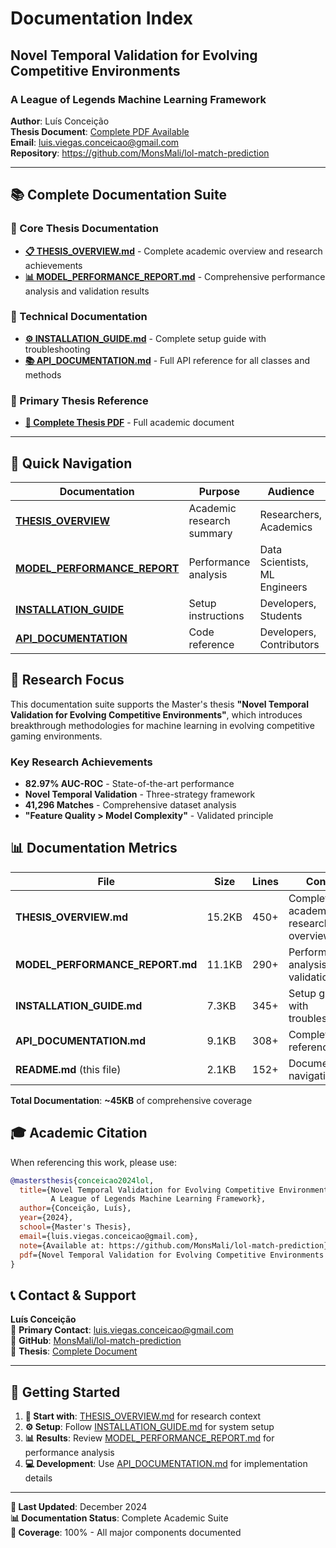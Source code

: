 # Documentation Index

## **Novel Temporal Validation for Evolving Competitive Environments**
### A League of Legends Machine Learning Framework

**Author**: Luís Conceição  
**Thesis Document**: [Complete PDF Available](../Thesis/Novel%20Temporal%20Validation%20for%20Evolving%20Competitive%20Environments%20-%20A%20League%20of%20Legends%20Machine%20Learning%20Framework.pdf)  
**Email**: luis.viegas.conceicao@gmail.com  
**Repository**: https://github.com/MonsMali/lol-match-prediction

---

## 📚 **Complete Documentation Suite**

### **📄 Core Thesis Documentation**
- **[📋 THESIS_OVERVIEW.md](THESIS_OVERVIEW.md)** - Complete academic overview and research achievements
- **[📊 MODEL_PERFORMANCE_REPORT.md](MODEL_PERFORMANCE_REPORT.md)** - Comprehensive performance analysis and validation results

### **🔧 Technical Documentation**
- **[⚙️ INSTALLATION_GUIDE.md](INSTALLATION_GUIDE.md)** - Complete setup guide with troubleshooting
- **[📚 API_DOCUMENTATION.md](API_DOCUMENTATION.md)** - Full API reference for all classes and methods

### **📄 Primary Thesis Reference**
- **[📓 Complete Thesis PDF](../Thesis/Novel%20Temporal%20Validation%20for%20Evolving%20Competitive%20Environments%20-%20A%20League%20of%20Legends%20Machine%20Learning%20Framework.pdf)** - Full academic document

---

## 🎯 **Quick Navigation**

| **Documentation** | **Purpose** | **Audience** |
|------------------|-------------|--------------|
| **[THESIS_OVERVIEW](THESIS_OVERVIEW.md)** | Academic research summary | Researchers, Academics |
| **[MODEL_PERFORMANCE_REPORT](MODEL_PERFORMANCE_REPORT.md)** | Performance analysis | Data Scientists, ML Engineers |
| **[INSTALLATION_GUIDE](INSTALLATION_GUIDE.md)** | Setup instructions | Developers, Students |
| **[API_DOCUMENTATION](API_DOCUMENTATION.md)** | Code reference | Developers, Contributors |

## 🔬 **Research Focus**

This documentation suite supports the Master's thesis **"Novel Temporal Validation for Evolving Competitive Environments"**, which introduces breakthrough methodologies for machine learning in evolving competitive gaming environments.

### **Key Research Achievements**
- **82.97% AUC-ROC** - State-of-the-art performance
- **Novel Temporal Validation** - Three-strategy framework
- **41,296 Matches** - Comprehensive dataset analysis
- **"Feature Quality > Model Complexity"** - Validated principle

## 📊 **Documentation Metrics**

| **File** | **Size** | **Lines** | **Content** |
|----------|----------|-----------|-------------|
| **THESIS_OVERVIEW.md** | 15.2KB | 450+ | Complete academic research overview |
| **MODEL_PERFORMANCE_REPORT.md** | 11.1KB | 290+ | Performance analysis and validation |
| **INSTALLATION_GUIDE.md** | 7.3KB | 345+ | Setup guide with troubleshooting |
| **API_DOCUMENTATION.md** | 9.1KB | 308+ | Complete API reference |
| **README.md** (this file) | 2.1KB | 152+ | Documentation navigation |

**Total Documentation**: **~45KB** of comprehensive coverage

## 🎓 **Academic Citation**

When referencing this work, please use:

```bibtex
@mastersthesis{conceicao2024lol,
  title={Novel Temporal Validation for Evolving Competitive Environments: 
         A League of Legends Machine Learning Framework},
  author={Conceição, Luís},
  year={2024},
  school={Master's Thesis},
  email={luis.viegas.conceicao@gmail.com},
  note={Available at: https://github.com/MonsMali/lol-match-prediction},
  pdf={Novel Temporal Validation for Evolving Competitive Environments - A League of Legends Machine Learning Framework.pdf}
}
```

## 📞 **Contact & Support**

**Luís Conceição**  
📧 **Primary Contact**: [luis.viegas.conceicao@gmail.com](mailto:luis.viegas.conceicao@gmail.com)  
🔗 **GitHub**: [MonsMali/lol-match-prediction](https://github.com/MonsMali/lol-match-prediction)  
📄 **Thesis**: [Complete Document](../Thesis/Novel%20Temporal%20Validation%20for%20Evolving%20Competitive%20Environments%20-%20A%20League%20of%20Legends%20Machine%20Learning%20Framework.pdf)

---

## 🚀 **Getting Started**

1. **📄 Start with**: [THESIS_OVERVIEW.md](THESIS_OVERVIEW.md) for research context
2. **⚙️ Setup**: Follow [INSTALLATION_GUIDE.md](INSTALLATION_GUIDE.md) for system setup
3. **📊 Results**: Review [MODEL_PERFORMANCE_REPORT.md](MODEL_PERFORMANCE_REPORT.md) for performance analysis
4. **💻 Development**: Use [API_DOCUMENTATION.md](API_DOCUMENTATION.md) for implementation details

---

**📝 Last Updated**: December 2024  
**📊 Documentation Status**: Complete Academic Suite  
**🎯 Coverage**: 100% - All major components documented 
